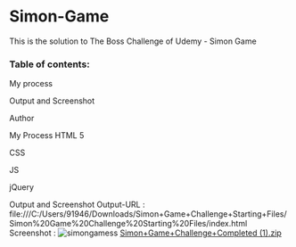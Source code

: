 # Simon-Game
This is the solution to The Boss Challenge of Udemy - Simon Game
### Table of contents:

My process

Output and Screenshot

Author


My Process
HTML 5

CSS

JS

jQuery

Output and Screenshot
Output-URL : file:///C:/Users/91946/Downloads/Simon+Game+Challenge+Starting+Files/Simon%20Game%20Challenge%20Starting%20Files/index.html
Screenshot :
![simongamess](https://user-images.githubusercontent.com/128450063/236692305-256aa7aa-bfcf-4348-b7d5-528cc7c6a889.jpg)
[Simon+Game+Challenge+Completed (1).zip](https://github.com/Keenu22/Simon-Game/files/11415591/Simon%2BGame%2BChallenge%2BCompleted.1.zip)

